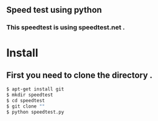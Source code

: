 ## Speed test using python 

### This speedtest is using speedtest.net .

# Install 
## First you need to clone the directory .
```sh
$ apt-get install git
$ mkdir speedtest 
$ cd speedtest
$ git clone ""
$ python speedtest.py
```
